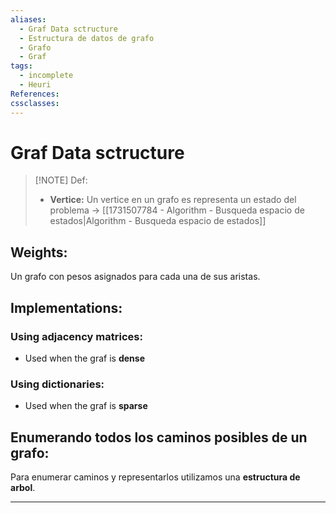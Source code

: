 ```yaml
---
aliases:
  - Graf Data sctructure
  - Estructura de datos de grafo
  - Grafo
  - Graf
tags:
  - incomplete
  - Heuri
References: 
cssclasses:
---
```

# Graf Data sctructure


> [!NOTE] Def: 
> + **Vertice:** Un vertice en un grafo es  representa un estado del problema → [[1731507784 - Algorithm - Busqueda espacio de estados|Algorithm - Busqueda espacio de estados]]

## Weights: 
Un grafo con pesos asignados para cada una de sus aristas. 
## Implementations: 
### Using adjacency matrices: 
+ Used when the graf is **dense**

### Using dictionaries: 
+ Used when the graf is **sparse**

## Enumerando todos los caminos posibles de un grafo: 
Para enumerar caminos y representarlos utilizamos una **estructura de arbol**. 


***